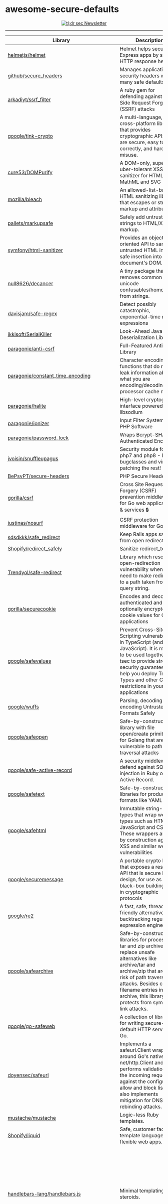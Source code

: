 # awesome-secure-defaults

<p align="center">
  <a href="https://tldrsec.com/subscribe?utm_source=github&utm_medium=awesomesecuredefaults">
    <picture>
      <img src="https://github.com/tldrsec/awesome-secure-defaults/assets/13310971/ce73c00a-b0ef-4512-8ae4-0dd17e602bae" alt="tl;dr sec Newsletter"/>
    </picture>
  </a>
</p>

<hr/>

| Library      | Description | Language(s)      | Category | Metadata |
| ----------- | ----------- | ----------- | ----------- | ----------- |
| [helmetjs/helmet](https://github.com/helmetjs/helmet) | Helmet helps secure Express apps by setting HTTP response headers. | NodeJS | Headers |[![stars](https://badgen.net/github/stars/helmetjs/helmet)](https://badgen.net/github/stars/helmetjs/helmet) [![last-commit](https://badgen.net/github/last-commit/helmetjs/helmet)](https://badgen.net/github/last-commit/helmetjs/helmet) 
| [github/secure_headers](https://github.com/github/secure_headers) |  Manages application of security headers with many safe defaults | Ruby | Headers |[![stars](https://badgen.net/github/stars/github/secure_headers)](https://badgen.net/github/stars/github/secure_headers) [![last-commit](https://badgen.net/github/last-commit/github/secure_headers)](https://badgen.net/github/last-commit/github/secure_headers) 
| [arkadiyt/ssrf_filter](https://github.com/arkadiyt/ssrf_filter) |  A ruby gem for defending against Server Side Request Forgery (SSRF) attacks | Ruby | SSRF |[![stars](https://badgen.net/github/stars/arkadiyt/ssrf_filter)](https://badgen.net/github/stars/arkadiyt/ssrf_filter) [![last-commit](https://badgen.net/github/last-commit/arkadiyt/ssrf_filter)](https://badgen.net/github/last-commit/arkadiyt/ssrf_filter) 
| [google/tink-crypto](https://github.com/tink-crypto) | A multi-language, cross-platform library that provides cryptographic APIs that are secure, easy to use correctly, and hard(er) to misuse. | Java, C++, Go, Python, Obj-C | Cryptography |[![stars](https://badgen.net/github/stars/google/tink)](https://badgen.net/github/stars/google/tink) [![last-commit](https://badgen.net/github/last-commit/google/tink)](https://badgen.net/github/last-commit/google/tink)
| [cure53/DOMPurify](https://github.com/cure53/DOMPurify) | A DOM-only, super-fast, uber-tolerant XSS sanitizer for HTML, MathML and SVG | JavaScript | HTML Sanitizer (XSS prevention) |[![stars](https://badgen.net/github/stars/cure53/DOMPurify)](https://badgen.net/github/stars/cure53/DOMPurify) [![last-commit](https://badgen.net/github/last-commit/cure53/DOMPurify)](https://badgen.net/github/last-commit/cure53/DOMPurify) 
| [mozilla/bleach](https://github.com/mozilla/bleach) | An allowed-list-based HTML sanitizing library that escapes or strips markup and attributes | Python | HTML Sanitizer (XSS prevention) |[![stars](https://badgen.net/github/stars/mozilla/bleach)](https://badgen.net/github/stars/mozilla/bleach) [![last-commit](https://badgen.net/github/last-commit/mozilla/bleach)](https://badgen.net/github/last-commit/mozilla/bleach) 
| [pallets/markupsafe](https://github.com/pallets/markupsafe) |  Safely add untrusted strings to HTML/XML markup. | Python | HTML Sanitizer (XSS prevention) |[![stars](https://badgen.net/github/stars/pallets/markupsafe)](https://badgen.net/github/stars/pallets/markupsafe) [![last-commit](https://badgen.net/github/last-commit/pallets/markupsafe)](https://badgen.net/github/last-commit/pallets/markupsafe) 
| [symfony/html-sanitizer](https://github.com/symfony/html-sanitizer) |  Provides an object-oriented API to sanitize untrusted HTML input for safe insertion into a document's DOM. | PHP | HTML Sanitizer (XSS prevention) |[![stars](https://badgen.net/github/stars/symfony/html-sanitizer)](https://badgen.net/github/stars/symfony/html-sanitizer) [![last-commit](https://badgen.net/github/last-commit/symfony/html-sanitizer)](https://badgen.net/github/last-commit/symfony/html-sanitizer) 
| [null8626/decancer](https://github.com/null8626/decancer) |  A tiny package that removes common unicode confusables/homoglyphs from strings. | Rust,JavaScript (Node.js/Browser),C/C++,Java,Python (unofficial) | Input Sanitization |[![stars](https://badgen.net/github/stars/null8626/decancer)](https://badgen.net/github/stars/null8626/decancer) [![last-commit](https://badgen.net/github/last-commit/null8626/decancer)](https://badgen.net/github/last-commit/null8626/decancer) 
| [davisjam/safe-regex](https://github.com/davisjam/safe-regex) |  Detect possibly catastrophic, exponential-time regular expressions | JavaScript |  Regex |[![stars](https://badgen.net/github/stars/davisjam/safe-regex)](https://badgen.net/github/stars/davisjam/safe-regex) [![last-commit](https://badgen.net/github/last-commit/davisjam/safe-regex)](https://badgen.net/github/last-commit/davisjam/safe-regex) 
| [ikkisoft/SerialKiller](https://github.com/ikkisoft/SerialKiller) |  Look-Ahead Java Deserialization Library | Java | Deserialization |[![stars](https://badgen.net/github/stars/ikkisoft/SerialKiller)](https://badgen.net/github/stars/ikkisoft/SerialKiller) [![last-commit](https://badgen.net/github/last-commit/ikkisoft/SerialKiller)](https://badgen.net/github/last-commit/ikkisoft/SerialKiller) 
| [paragonie/anti-csrf](https://github.com/paragonie/anti-csrf) |  Full-Featured Anti-CSRF Library | PHP | CSRF |[![stars](https://badgen.net/github/stars/paragonie/anti-csrf)](https://badgen.net/github/stars/paragonie/anti-csrf) [![last-commit](https://badgen.net/github/last-commit/paragonie/anti-csrf)](https://badgen.net/github/last-commit/paragonie/anti-csrf) 
| [paragonie/constant_time_encoding](https://github.com/paragonie/constant_time_encoding) | Character encoding functions that do not leak information about what you are encoding/decoding via processor cache misses | PHP | Information Leakage |[![stars](https://badgen.net/github/stars/paragonie/constant_time_encoding)](https://badgen.net/github/stars/paragonie/constant_time_encoding) [![last-commit](https://badgen.net/github/last-commit/paragonie/constant_time_encoding)](https://badgen.net/github/last-commit/paragonie/constant_time_encoding) 
| [paragonie/halite](https://github.com/paragonie/halite) |  High-level cryptography interface powered by libsodium | PHP | Cryptography |[![stars](https://badgen.net/github/stars/paragonie/halite)](https://badgen.net/github/stars/paragonie/halite) [![last-commit](https://badgen.net/github/last-commit/paragonie/halite)](https://badgen.net/github/last-commit/paragonie/halite) 
| [paragonie/ionizer](https://github.com/paragonie/ionizer) |  Input Filter System for PHP Software | PHP | Input Filteration |[![stars](https://badgen.net/github/stars/paragonie/ionizer)](https://badgen.net/github/stars/paragonie/ionizer) [![last-commit](https://badgen.net/github/last-commit/paragonie/ionizer)](https://badgen.net/github/last-commit/paragonie/ionizer) 
| [paragonie/password_lock](https://github.com/paragonie/password_lock) |  Wraps Bcrypt-SHA2 in Authenticated Encryption | PHP | Cryptography |[![stars](https://badgen.net/github/stars/paragonie/password_lock)](https://badgen.net/github/stars/paragonie/password_lock) [![last-commit](https://badgen.net/github/last-commit/paragonie/password_lock)](https://badgen.net/github/last-commit/paragonie/password_lock) 
| [jvoisin/snuffleupagus](https://github.com/jvoisin/snuffleupagus) |  Security module for php7 and php8 - Killing bugclasses and virtual-patching the rest! | PHP | Misc |[![stars](https://badgen.net/github/stars/jvoisin/snuffleupagus)](https://badgen.net/github/stars/jvoisin/snuffleupagus) [![last-commit](https://badgen.net/github/last-commit/jvoisin/snuffleupagus)](https://badgen.net/github/last-commit/jvoisin/snuffleupagus) 
| [BePsvPT/secure-headers](https://github.com/BePsvPT/secure-headers) |  PHP Secure Headers | PHP | Headers |[![stars](https://badgen.net/github/stars/BePsvPT/secure-headers)](https://badgen.net/github/stars/BePsvPT/secure-headers) [![last-commit](https://badgen.net/github/last-commit/BePsvPT/secure-headers)](https://badgen.net/github/last-commit/BePsvPT/secure-headers) 
| [gorilla/csrf](https://github.com/gorilla/csrf) | Cross Site Request Forgery (CSRF) prevention middleware for Go web applications & services 🔒 | Golang | CSRF |[![stars](https://badgen.net/github/stars/gorilla/csrf)](https://badgen.net/github/stars/gorilla/csrf) [![last-commit](https://badgen.net/github/last-commit/gorilla/csrf)](https://badgen.net/github/last-commit/gorilla/csrf) 
| [justinas/nosurf](https://github.com/justinas/nosurf) |   CSRF protection middleware for Go.   |  Golang | CSRF | [![stars](https://badgen.net/github/stars/justinas/nosurf)](https://badgen.net/github/stars/justinas/nosurf) [![last-commit](https://badgen.net/github/last-commit/justinas/nosurf)](https://badgen.net/github/last-commit/justinas/nosurf) 
| [sdsdkkk/safe_redirect](https://github.com/sdsdkkk/safe_redirect) |  Keep Rails apps safe from open redirects  | Ruby on Rails | Open Redirect |[![stars](https://badgen.net/github/stars/sdsdkkk/safe_redirect)](https://badgen.net/github/stars/sdsdkkk/safe_redirect) [![last-commit](https://badgen.net/github/last-commit/sdsdkkk/safe_redirect)](https://badgen.net/github/last-commit/sdsdkkk/safe_redirect) 
| [Shopify/redirect_safely](https://github.com/Shopify/redirect_safely) |  Sanitize redirect_to URLs  | Ruby | Open Redirect |[![stars](https://badgen.net/github/stars/Shopify/redirect_safely)](https://badgen.net/github/stars/Shopify/redirect_safely) [![last-commit](https://badgen.net/github/last-commit/Shopify/redirect_safely)](https://badgen.net/github/last-commit/Shopify/redirect_safely) 
| [Trendyol/safe-redirect](https://github.com/Trendyol/safe-redirect) |  Library which resolves open-redirection vulnerability when we need to make redirection to a path taken from query string.  | TypeScript | Open Redirect |[![stars](https://badgen.net/github/stars/Trendyol/safe-redirect)](https://badgen.net/github/stars/Trendyol/safe-redirect) [![last-commit](https://badgen.net/github/last-commit/Trendyol/safe-redirect)](https://badgen.net/github/last-commit/Trendyol/safe-redirect) 
| [gorilla/securecookie](https://github.com/gorilla/securecookie) | Encodes and decodes authenticated and optionally encrypted cookie values for Go web applications | Golang | CookieJar |[![stars](https://badgen.net/github/stars/gorilla/securecookie)](https://badgen.net/github/stars/gorilla/securecookie) [![last-commit](https://badgen.net/github/last-commit/gorilla/securecookie)](https://badgen.net/github/last-commit/gorilla/securecookie) 
| [google/safevalues](https://github.com/google/safevalues) | Prevent Cross-Site Scripting vulnerabilities in TypeScript (and JavaScript). It is meant to be used together with tsec to provide strong security guarantees and help you deploy Trusted Types and other CSP restrictions in your applications | TypeScript | XSS |[![stars](https://badgen.net/github/stars/google/safevalues)](https://badgen.net/github/stars/google/safevalues) [![last-commit](https://badgen.net/github/last-commit/google/safevalues)](https://badgen.net/github/last-commit/google/safevalues) 
| [google/wuffs](https://github.com/google/wuffs) | Parsing, decoding and encoding Untrusted File Formats Safely | C | File Handling |[![stars](https://badgen.net/github/stars/google/wuffs)](https://badgen.net/github/stars/google/wuffs) [![last-commit](https://badgen.net/github/last-commit/google/wuffs)](https://badgen.net/github/last-commit/google/wuffs) 
| [google/safeopen](https://github.com/google/safeopen) | Safe-by-construction library with file open/create primitives for Golang that are not vulnerable to path traversal attacks | Golang | Path Traversal |[![stars](https://badgen.net/github/stars/google/safeopen)](https://badgen.net/github/stars/google/safeopen) [![last-commit](https://badgen.net/github/last-commit/google/safeopen)](https://badgen.net/github/last-commit/google/safeopen) 
| [google/safe-active-record](https://github.com/google/safe-active-record) | A security middleware to defend against SQL injection in Ruby on Rails Active Record. | Ruby | SQLi |[![stars](https://badgen.net/github/stars/google/safe-active-record)](https://badgen.net/github/stars/google/safe-active-record) [![last-commit](https://badgen.net/github/last-commit/google/safe-active-record)](https://badgen.net/github/last-commit/google/safe-active-record) 
| [google/safetext](https://github.com/google/safetext) | Safe-by-construction libraries for producing formats like YAML | Golang | Injection |[![stars](https://badgen.net/github/stars/google/safetext)](https://badgen.net/github/stars/google/safetext) [![last-commit](https://badgen.net/github/last-commit/google/safetext)](https://badgen.net/github/last-commit/google/safetext) 
| [google/safehtml](https://github.com/google/safehtml) | Immutable string-like types that wrap web types such as HTML, JavaScript and CSS. These wrappers are safe by construction against XSS and similar web vulnerabilities | Golang | XSS, etc. |[![stars](https://badgen.net/github/stars/google/safehtml)](https://badgen.net/github/stars/google/safehtml) [![last-commit](https://badgen.net/github/last-commit/google/safehtml)](https://badgen.net/github/last-commit/google/safehtml) 
| [google/securemessage](https://github.com/google/securemessage) | A portable crypto library that exposes a restricted API that is secure by design, for use as a black-box building block in cryptographic protocols | C++ | Cryptography |[![stars](https://badgen.net/github/stars/google/securemessage)](https://badgen.net/github/stars/google/securemessage) [![last-commit](https://badgen.net/github/last-commit/google/securemessage)](https://badgen.net/github/last-commit/google/securemessage) 
| [google/re2](https://github.com/google/re2) | A fast, safe, thread-friendly alternative to backtracking regular expression engines | C++ | Regex |[![stars](https://badgen.net/github/stars/google/re2)](https://badgen.net/github/stars/google/re2) [![last-commit](https://badgen.net/github/last-commit/google/re2)](https://badgen.net/github/last-commit/google/re2) 
| [google/safearchive](https://github.com/google/safearchive) | Safe-by-construction libraries for processing tar and zip archives, to replace unsafe alternatives like archive/tar and archive/zip that are at risk of path traversal attacks. Besides crafted filename entries in the archive, this library also protects from symbolic link attacks. | Golang | Zip Handling |[![stars](https://badgen.net/github/stars/google/safearchive)](https://badgen.net/github/stars/google/safearchive) [![last-commit](https://badgen.net/github/last-commit/google/safearchive)](https://badgen.net/github/last-commit/google/safearchive) 
| [google/go-safeweb](https://github.com/google/go-safeweb) | A collection of libraries for writing secure-by-default HTTP servers in Go. | Golang | XSS, XSRF |[![stars](https://badgen.net/github/stars/google/go-safeweb)](https://badgen.net/github/stars/google/go-safeweb) [![last-commit](https://badgen.net/github/last-commit/google/go-safeweb)](https://badgen.net/github/last-commit/google/go-safeweb) 
| [doyensec/safeurl](https://github.com/doyensec/safeurl) | Implements a safeurl.Client wrapper around Go's native net/http.Client and performs validation on the incoming request against the configured allow and block lists. It also implements mitigation for DNS rebinding attacks. | Golang | SSRF |[![stars](https://badgen.net/github/stars/doyensec/safeurl)](https://badgen.net/github/stars/doyensec/safeurl) [![last-commit](https://badgen.net/github/last-commit/doyensec/safeurl)](https://badgen.net/github/last-commit/doyensec/safeurl) 
| [mustache/mustache](https://github.com/mustache/mustache) |  Logic-less Ruby templates. | Ruby | Templating |[![stars](https://badgen.net/github/stars/mustache/mustache)](https://badgen.net/github/stars/mustache/mustache) [![last-commit](https://badgen.net/github/last-commit/mustache/mustache)](https://badgen.net/github/last-commit/mustache/mustache) 
| [Shopify/liquid](https://github.com/Shopify/liquid) | Safe, customer facing template language for flexible web apps. | Ruby | Templating |[![stars](https://badgen.net/github/stars/Shopify/liquid)](https://badgen.net/github/stars/Shopify/liquid) [![last-commit](https://badgen.net/github/last-commit/Shopify/liquid)](https://badgen.net/github/last-commit/Shopify/liquid) 
| [handlebars-lang/handlebars.js](https://github.com/handlebars-lang/handlebars.js) |  Minimal templating on steroids.  | JavaScript | Templating |[![stars](https://badgen.net/github/stars/handlebars-lang/handlebars.js)](https://badgen.net/github/stars/handlebars-lang/handlebars.js) [![last-commit](https://badgen.net/github/last-commit/handlebars-lang/handlebars.js)](https://badgen.net/github/last-commit/handlebars-lang/handlebars.js) 
| [salesforce/handlebars-php](https://github.com/salesforce/handlebars-php) |  A simple, logic-less, yet powerful templating engine for PHP. | PHP | Templating |[![stars](https://badgen.net/github/stars/salesforce/handlebars-php)](https://badgen.net/github/stars/salesforce/handlebars-php) [![last-commit](https://badgen.net/github/last-commit/salesforce/handlebars-php)](https://badgen.net/github/last-commit/salesforce/handlebars-php) 
| [huggingface/safetensors](https://github.com/huggingface/safetensors) | This repository implements a new simple format for storing tensors safely (as opposed to pickle) and that is still fast (zero-copy). | Python | Packing/Unpacking |[![stars](https://badgen.net/github/stars/huggingface/safetensors)](https://badgen.net/github/stars/huggingface/safetensors) [![last-commit](https://badgen.net/github/last-commit/huggingface/safetensors)](https://badgen.net/github/last-commit/huggingface/safetensors) 
| [cloudflare/svg-hush](https://github.com/cloudflare/svg-hush) | Make arbitrary SVG files as benign and safe to serve as images in other common Web file formats | Rust | SVG |[![stars](https://badgen.net/github/stars/cloudflare/svg-hush)](https://badgen.net/github/stars/cloudflare/svg-hush) [![last-commit](https://badgen.net/github/last-commit/cloudflare/svg-hush)](https://badgen.net/github/last-commit/cloudflare/svg-hush) 
| [tiran/defusedxml](https://github.com/tiran/defusedxml) | Python-only workarounds and fixes for denial of service and other vulnerabilities in Python's XML libraries | Python | XXE |[![stars](https://badgen.net/github/stars/tiran/defusedxml)](https://badgen.net/github/stars/tiran/defusedxml) [![last-commit](https://badgen.net/github/last-commit/tiran/defusedxml)](https://badgen.net/github/last-commit/tiran/defusedxml) 
| [nahsra/antisamy](https://github.com/nahsra/antisamy) |  a library for performing fast, configurable cleansing of HTML coming from untrusted sources  | Java | Injection |[![stars](https://badgen.net/github/stars/nahsra/antisamy)](https://badgen.net/github/stars/nahsra/antisamy) [![last-commit](https://badgen.net/github/last-commit/nahsra/antisamy)](https://badgen.net/github/last-commit/nahsra/antisamy) 
| [OWASP/www-project-csrfguard](https://github.com/OWASP/www-project-csrfguard) |  The aim of this project is to protect Java applications against CSRF attacks with the use of Synchronizer Tokens  | Java | CSRF |[![stars](https://badgen.net/github/stars/OWASP/www-project-csrfguard)](https://badgen.net/github/stars/OWASP/www-project-csrfguard) [![last-commit](https://badgen.net/github/last-commit/OWASP/www-project-csrfguard)](https://badgen.net/github/last-commit/OWASP/www-project-csrfguard) 
| [y-mehta/ssrf-req-filter](https://github.com/y-mehta/ssrf-req-filter) |  Module to prevent SSRF when sending requests in NodeJS. Blocks request to local and private IP addresses  | NodeJS | SSRF |[![stars](https://badgen.net/github/stars/y-mehta/ssrf-req-filter)](https://badgen.net/github/stars/y-mehta/ssrf-req-filter) [![last-commit](https://badgen.net/github/last-commit/y-mehta/ssrf-req-filter)](https://badgen.net/github/last-commit/y-mehta/ssrf-req-filter) 
| [segmentio/ui-box's safeHref](https://github.com/segmentio/ui-box/blob/master/src/utils/safeHref.ts)  | Allowlists safe protocols and sets rel values | TypeScript | XSS |[![stars](https://badgen.net/github/stars/segmentio/ui-box)](https://badgen.net/github/stars/segmentio/ui-box) [![last-commit](https://badgen.net/github/last-commit/segmentio/ui-box)](https://badgen.net/github/last-commit/segmentio/ui-box) 
| [vvo/iron-session](https://github.com/vvo/iron-session) |  🛠 Secure, stateless, and cookie-based session library  | JavaScript | CookieJar |[![stars](https://badgen.net/github/stars/vvo/iron-session)](https://badgen.net/github/stars/vvo/iron-session) [![last-commit](https://badgen.net/github/last-commit/vvo/iron-session)](https://badgen.net/github/last-commit/vvo/iron-session) 
| [cossacklabs/themis](https://github.com/cossacklabs/themis) | Easy to use cryptographic framework for data protection: secure messaging with forward secrecy and secure data storage. Has unified APIs across 14 platforms.  | iOS (Swift, Obj-C), Android (Java, Kotlin), React Native (iOS, Android), desktop Java, С/С++, Node.js, Python, Ruby, PHP, Go, Rust, WASM | Cryptography |[![stars](https://badgen.net/github/stars/cossacklabs/themis)](https://badgen.net/github/stars/cossacklabs/themis) [![last-commit](https://badgen.net/github/last-commit/cossacklabs/themis)](https://badgen.net/github/last-commit/cossacklabs/themis) 
| [aws/http-desync-guardian](https://github.com/aws/http-desync-guardian) |  Analyze HTTP requests to minimize risks of HTTP Desync attacks (precursor for HTTP request smuggling/splitting). |  Rust | HTTP Desync |[![stars](https://badgen.net/github/stars/aws/http-desync-guardian)](https://badgen.net/github/stars/aws/http-desync-guardian) [![last-commit](https://badgen.net/github/last-commit/aws/http-desync-guardian)](https://badgen.net/github/last-commit/aws/http-desync-guardian) 
| [rust-ammonia/ammonia](https://github.com/rust-ammonia/ammonia) |   Repair and secure untrusted HTML  |  Rust | HTML Sanitizer (XSS prevention) |[![stars](https://badgen.net/github/stars/rust-ammonia/ammonia)](https://badgen.net/github/stars/rust-ammonia/ammonia) [![last-commit](https://badgen.net/github/last-commit/rust-ammonia/ammonia)](https://badgen.net/github/last-commit/rust-ammonia/ammonia) 
| [techgaun/plug_secex](https://github.com/techgaun/plug_secex) | Adds various HTTP Headers to make Phoenix/Elixir app more secure  |  Elixir | Headers | [![stars](https://badgen.net/github/stars/techgaun/plug_secex)](https://badgen.net/github/stars/techgaun/plug_secex) [![last-commit](https://badgen.net/github/last-commit/techgaun/plug_secex)](https://badgen.net/github/last-commit/techgaun/plug_secex) 
| [TypeError/secure](https://github.com/TypeError/secure) |  Secure 🔒 headers for Python web frameworks  |  Python | Headers | [![stars](https://badgen.net/github/stars/TypeError/secure)](https://badgen.net/github/stars/TypeError/secure) [![last-commit](https://badgen.net/github/last-commit/TypeError/secure)](https://badgen.net/github/last-commit/TypeError/secure) 
| [unrolled/secure](https://github.com/unrolled/secure) |   HTTP middleware for Go that facilitates some quick security wins.  |  Golang | Multiple | [![stars](https://badgen.net/github/stars/unrolled/secure)](https://badgen.net/github/stars/unrolled/secure) [![last-commit](https://badgen.net/github/last-commit/unrolled/secure)](https://badgen.net/github/last-commit/unrolled/secure) 
| [juunas11/aspnetcore-security-headers](https://github.com/juunas11/aspnetcore-security-headers) |    Middleware for adding security headers to an ASP.NET Core application.  |  .NET | Headers | [![stars](https://badgen.net/github/stars/juunas11/aspnetcore-security-headers)](https://badgen.net/github/stars/juunas11/aspnetcore-security-headers) [![last-commit](https://badgen.net/github/last-commit/juunas11/aspnetcore-security-headers)](https://badgen.net/github/last-commit/juunas11/aspnetcore-security-headers) 
| [andrewlock/NetEscapades...SecurityHeaders](https://github.com/andrewlock/NetEscapades.AspNetCore.SecurityHeaders) | Small package to allow adding security headers to ASP.NET Core websites |  .NET | Headers | [![stars](https://badgen.net/github/stars/andrewlock/NetEscapades.AspNetCore.SecurityHeaders)](https://badgen.net/github/stars/andrewlock/NetEscapades.AspNetCore.SecurityHeaders) [![last-commit](https://badgen.net/github/last-commit/andrewlock/NetEscapades.AspNetCore.SecurityHeaders)](https://badgen.net/github/last-commit/andrewlock/NetEscapades.AspNetCore.SecurityHeaders) 
| [GaProgMan/OwaspHeaders.Core](https://github.com/GaProgMan/OwaspHeaders.Core) |  A .NET Core middleware for injecting the Owasp recommended HTTP Headers for increased security  |  .NET | Headers | [![stars](https://badgen.net/github/stars/GaProgMan/OwaspHeaders.Core)](https://badgen.net/github/stars/GaProgMan/OwaspHeaders.Core) [![last-commit](https://badgen.net/github/last-commit/GaProgMan/OwaspHeaders.Core)](https://badgen.net/github/last-commit/GaProgMan/OwaspHeaders.Core) 
| [mganss/HtmlSanitizer](https://github.com/mganss/HtmlSanitizer) | Cleans HTML to avoid XSS attacks |  .NET | HTML Sanitizer (XSS prevention) | [![stars](https://badgen.net/github/stars/mganss/HtmlSanitizer)](https://badgen.net/github/stars/mganss/HtmlSanitizer) [![last-commit](https://badgen.net/github/last-commit/mganss/HtmlSanitizer)](https://badgen.net/github/last-commit/mganss/HtmlSanitizer) 
| [Escape/GraphQL-Armor](https://github.com/Escape-Technologies/graphql-armor) | Highly customizable security middleware for various GraphQL server engines. | Apollo Server, GraphQL Yoga, GraphQL-Helix, Node.js HTTP, GraphQL-Helix,GraphQL-WS, GraphQL-SSE, Azure Functions, Cloudflare Workers, Google Cloud Functions, Lambda AWS, type-graphql, nexus, express-graphql | Multiple | [![stars](https://badgen.net/github/stars/Escape-Technologies/graphql-armor)](https://badgen.net/github/stars/Escape-Technologies/graphql-armor) [![last-commit](https://badgen.net/github/last-commit/Escape-Technologies/graphql-armor)](https://badgen.net/github/last-commit/Escape-Technologies/graphql-armor) 
| [microcosm-cc/bluemonday](https://github.com/microcosm-cc/bluemonday) | a fast golang HTML sanitizer (inspired by the OWASP Java HTML Sanitizer) to scrub user generated content of XSS | Golang | HTML Sanitizer (XSS prevention) |[![stars](https://badgen.net/github/stars/microcosm-cc/bluemonday)](https://badgen.net/github/stars/microcosm-cc/bluemonday) [![last-commit](https://badgen.net/github/last-commit/microcosm-cc/bluemonday)](https://badgen.net/github/last-commit/microcosm-cc/bluemonday) 
| [opengovsg/starter-kitty validators](https://github.com/opengovsg/starter-kitty) | Path, Email, and URL validators | JavaScript | Multiple |[![stars](https://badgen.net/github/stars/opengovsg/starter-kitty)](https://badgen.net/github/stars/opengovsg/starter-kitty) [![last-commit](https://badgen.net/github/last-commit/opengovsg/starter-kitty)](https://badgen.net/github/last-commit/opengovsg/starter-kitty) 
| [opengovsg/starter-kitty safe-fs](https://github.com/opengovsg/starter-kitty) | Prevents path traversal | JavaScript | Path Traversal |[![stars](https://badgen.net/github/stars/opengovsg/starter-kitty)](https://badgen.net/github/stars/opengovsg/starter-kitty) [![last-commit](https://badgen.net/github/last-commit/opengovsg/starter-kitty)](https://badgen.net/github/last-commit/opengovsg/starter-kitty) 



### Infrastructure Security

| Library      | Description | Language(s)      | Category | Metadata |
| ----------- | ----------- | ----------- | ----------- | ----------- |
| [HardenedBSD](https://git.hardenedbsd.org/hardenedbsd/HardenedBSD/) | Hardened fork of FreeBSD with extra exploit mitigations and security hardening technologies | C, C++, Shell, Other | OS / ecosystem | [![stars](https://badgen.net/github/stars/HardenedBSD/hardenedBSD)](https://badgen.net/github/stars/HardenedBSD/hardenedBSD) [![last-commit](https://badgen.net/github/last-commit/HardenedBSD/hardenedBSD)](https://badgen.net/github/last-commit/HardenedBSD/hardenedBSD) 
| [GoogleContainerTools/distroless](https://github.com/GoogleContainerTools/distroless/) |  🥑 Language focused docker images, minus the operating system.  | Docker | Containers | [![stars](https://badgen.net/github/stars/GoogleContainerTools/distroless)](https://badgen.net/github/stars/GoogleContainerTools/distroless) [![last-commit](https://badgen.net/github/last-commit/GoogleContainerTools/distroless)](https://badgen.net/github/last-commit/GoogleContainerTools/distroless) 
| [chainguard-images/images](https://github.com/chainguard-images/images/) | Chainguard Images is a collection of container images designed for minimalism and security. | Docker | Containers | [![stars](https://badgen.net/github/stars/chainguard-images/images)](https://badgen.net/github/stars/chainguard-images/images) [![last-commit](https://badgen.net/github/last-commit/chainguard-images/images)](https://badgen.net/github/last-commit/chainguard-images/images) 
| [step-security/harden-runner](https://github.com/step-security/harden-runner) |  Network egress filtering and runtime security for GitHub-hosted and self-hosted runners  | Github Actions | CI/CD | [![stars](https://badgen.net/github/stars/step-security/harden-runner)](https://badgen.net/github/stars/step-security/harden-runner) [![last-commit](https://badgen.net/github/last-commit/step-security/harden-runner)](https://badgen.net/github/last-commit/step-security/harden-runner) 


## Template

```
| [TKTK](https://github.com/TKTK) | TKTK | TKTK | TKTK |[![stars](https://badgen.net/github/stars/TKTK)](https://badgen.net/github/stars/TKTK) [![last-commit](https://badgen.net/github/last-commit/TKTK)](https://badgen.net/github/last-commit/TKTK) 
```

## References
* https://www.abhaybhargav.com/notes-on-secure-defaults/?utm_source=tldrsec.com&utm_medium=referral&utm_campaign=tl-dr-sec-43-continuous-appsec-scanning-threat-modeling-career-advice-from-feynman
* https://github.com/orgs/google/repositories?language=&q=safe&sort=&type=all
* https://paragonie.com/software
* https://github.com/pxlpnk/awesome-ruby-security
* https://github.com/guardrailsio/awesome-php-security
* https://github.com/osirislab/awesome-rust-security
* https://github.com/vintasoftware/awesome-django-security
* https://github.com/guardrailsio/awesome-golang-security
* https://github.com/guardrailsio/awesome-dotnet-security

